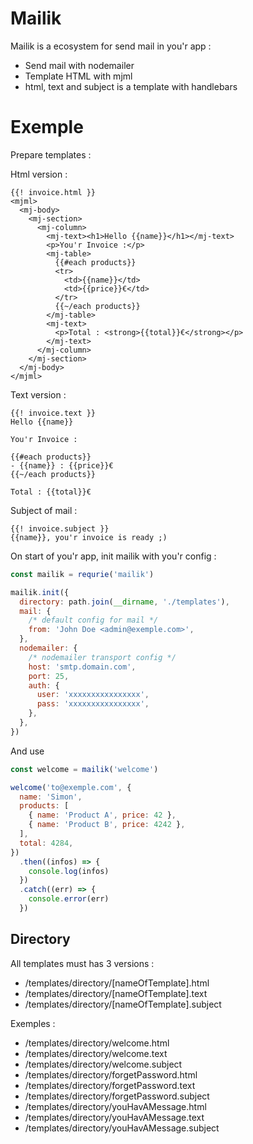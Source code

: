 # Mailik

Mailik is a ecosystem for send mail in you'r app :

- Send mail with nodemailer
- Template HTML with mjml
- html, text and subject is a template with handlebars

# Exemple

Prepare templates :

Html version :

```mjml
{{! invoice.html }}
<mjml>
  <mj-body>
    <mj-section>
      <mj-column>
        <mj-text><h1>Hello {{name}}</h1></mj-text>
        <p>You'r Invoice :</p>
        <mj-table>
          {{#each products}}
          <tr>
            <td>{{name}}</td>
            <td>{{price}}€</td>
          </tr>
          {{~/each products}}
        </mj-table>
        <mj-text>
          <p>Total : <strong>{{total}}€</strong></p>
        </mj-text>
      </mj-column>
    </mj-section>
  </mj-body>
</mjml>
```

Text version :

```text
{{! invoice.text }}
Hello {{name}}

You'r Invoice :

{{#each products}}
- {{name}} : {{price}}€
{{~/each products}}

Total : {{total}}€
```

Subject of mail :

```text
{{! invoice.subject }}
{{name}}, you'r invoice is ready ;)
```

On start of you'r app, init mailik with you'r config :

```javascript
const mailik = requrie('mailik')

mailik.init({
  directory: path.join(__dirname, './templates'),
  mail: {
    /* default config for mail */
    from: 'John Doe <admin@exemple.com>',
  },
  nodemailer: {
    /* nodemailer transport config */
    host: 'smtp.domain.com',
    port: 25,
    auth: {
      user: 'xxxxxxxxxxxxxxxx',
      pass: 'xxxxxxxxxxxxxxxx',
    },
  },
})
```

And use

```javascript
const welcome = mailik('welcome')

welcome('to@exemple.com', {
  name: 'Simon',
  products: [
    { name: 'Product A', price: 42 },
    { name: 'Product B', price: 4242 },
  ],
  total: 4284,
})
  .then((infos) => {
    console.log(infos)
  })
  .catch((err) => {
    console.error(err)
  })
```

## Directory

All templates must has 3 versions :

- /templates/directory/[nameOfTemplate].html
- /templates/directory/[nameOfTemplate].text
- /templates/directory/[nameOfTemplate].subject

Exemples :

- /templates/directory/welcome.html
- /templates/directory/welcome.text
- /templates/directory/welcome.subject
- /templates/directory/forgetPassword.html
- /templates/directory/forgetPassword.text
- /templates/directory/forgetPassword.subject
- /templates/directory/youHavAMessage.html
- /templates/directory/youHavAMessage.text
- /templates/directory/youHavAMessage.subject
